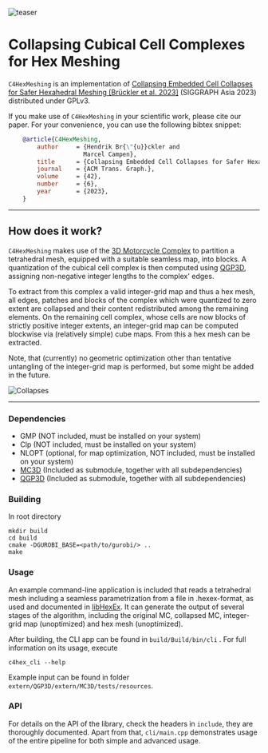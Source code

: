 ![teaser](https://github.com/HendrikBrueckler/C4HexMeshing/assets/38473042/f70ef0d1-e1f4-4e35-a024-ad9440baf83c)

# Collapsing Cubical Cell Complexes for Hex Meshing

`C4HexMeshing` is an implementation of [Collapsing Embedded Cell Collapses for Safer Hexahedral Meshing \[Brückler et al. 2023\]](http://graphics.cs.uos.de/papers/T-Collapsing_Bru%CC%88ckler_SA2023_Preprint.pdf) (SIGGRAPH Asia 2023) distributed under GPLv3.

If you make use of `C4HexMeshing` in your scientific work, please cite our paper. For your convenience,
you can use the following bibtex snippet:

```bibtex
    @article{C4HexMeshing,
        author     = {Hendrik Br{\"{u}}ckler and
                     Marcel Campen},
        title      = {Collapsing Embedded Cell Collapses for Safer Hexahedral Meshing},
        journal    = {ACM Trans. Graph.},
        volume     = {42},
        number     = {6},
        year       = {2023},
    }
```

***

## How does it work?

`C4HexMeshing` makes use of the [3D Motorcycle Complex](https://github.com/HendrikBrueckler/MC3D) to partition a tetrahedral mesh, equipped with a suitable seamless map, into blocks. A quantization of the cubical cell complex is then computed using [QGP3D](https://github.com/HendrikBrueckler/QGP3D), assigning non-negative integer lengths to the complex' edges.

To extract from this complex a valid integer-grid map and thus a hex mesh, all edges, patches and blocks of the complex which were quantized to zero extent are collapsed and their content redistributed among the remaining elements. On the remaining cell complex, whose cells are now blocks of strictly positive integer extents, an integer-grid map can be computed blockwise via (relatively simple) cube maps.
From this a hex mesh can be extracted.

Note, that (currently) no geometric optimization other than tentative untangling of the integer-grid map is performed, but some might be added in the future.

![Collapses](https://github.com/HendrikBrueckler/C4HexMeshing/assets/38473042/4fbb3c16-1baf-47e7-9d6b-58b7fc8555b3)

***

### Dependencies
- GMP (NOT included, must be installed on your system)
- Clp (NOT included, must be installed on your system)
- NLOPT (optional, for map optimization, NOT included, must be installed on your system)
- [MC3D](https://github.com/HendrikBrueckler/MC3D) (Included as submodule, together with all subdependencies)
- [QGP3D](https://github.com/HendrikBrueckler/QGP3D) (Included as submodule, together with all subdependencies)

### Building
In root directory

    mkdir build
    cd build
    cmake -DGUROBI_BASE=<path/to/gurobi/> ..
    make

### Usage
An example command-line application is included that reads a tetrahedral mesh including a seamless parametrization from a file in .hexex-format, as used and documented in [libHexEx](https://www.graphics.rwth-aachen.de/software/libHexEx/).
It can generate the output of several stages of the algorithm, including the original MC, collapsed MC, integer-grid map (unoptimized) and hex mesh (unoptimized).

After building, the CLI app can be found in ```build/Build/bin/cli``` .
For full information on its usage, execute

    c4hex_cli --help

Example input can be found in folder ```extern/QGP3D/extern/MC3D/tests/resources```.

### API
For details on the API of the library, check the headers in ```include```, they are thoroughly documented. Apart from that, ```cli/main.cpp``` demonstrates usage of the entire pipeline for both simple and advanced usage.
